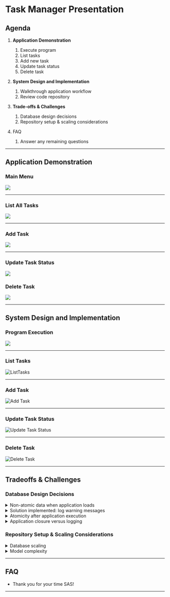 # Task Manager Presentation 

## Agenda

1. **Application Demonstration**
   1. Execute program
   2. List tasks
   3. Add new task
   4. Update task status
   5. Delete task  

2. **System Design and Implementation**
   1. Walkthrough application workflow
   2. Review code repository

3. **Trade-offs & Challenges**
   1. Database design decisions 
   2. Repository setup & scaling considerations

4. FAQ
   1. Answer any remaining questions

---

## Application Demonstration

### Main Menu
![](consoleOutputs/Menu.png)

---

### List All Tasks
![](consoleOutputs/ListAllTasks.png)

---

### Add Task
![](consoleOutputs/AddTaskForm.png)

---

### Update Task Status
![](consoleOutputs/UpdateTaskStatusForm.png)


### Delete Task
![](consoleOutputs/DeleteTaskForm.png)

---

##  System Design and Implementation

### Program Execution

![](diagrams/screenshots/ProgramExecution.png)

---

### List Tasks
![ListTasks](diagrams/screenshots/ListTasks.png)

---

### Add Task
![Add Task](diagrams/screenshots/AddTask.png)

---

### Update Task Status
![Update Task Status](diagrams/screenshots/UpdateTaskStatus.png)

---

### Delete Task
![Delete Task](diagrams/screenshots/DeleteTask.png)


---

## Tradeoffs & Challenges

### Database Design Decisions

<details>
<summary>Non-atomic data when application loads</summary>

- Skips writing malformed rows to `TaskCollection`
- Avoids blocking all tasks from loading into local memory if one task is malformed
- However, creates a mismatch between `tasks.csv` and `TaskCollection`
- Additionally, if `TaskCollection` contains a duplicate key, it will overwrite previously stored task locally

</details>

<details>
<summary>Solution implemented: log warning messages</summary>

- To avoid application closure, TaskManager will still run as expected with successfully
    processed tasks from `task.csv`
- Tasks that are malformed or overwritten due to duplicate ids are logged as warnings for debugging
- A warning message appears saying if the `tasks.csv` file is not updated and re-loaded before proceeding, 
    any tasks not processed will risk being permanently lost upon file updates

</details>

<details>
<summary>Atomicity after application execution</summary>

* `TaskCollection` changes are rolled back to previous state if CSV updates fail
  * This ensures continuity between local storage and `tasks.csv`
* Errors are logged based on issue to help debug

</details>

<details>
<summary>Application closure versus logging</summary>

* Closing application when `tasks.csv` file isn't created on program initiation
  * Exit application if there is a severe issue preventing application from running
* Log warnings or errors when application can still function and preserve `tasks.csv` 

</details>

### Repository Setup & Scaling Considerations

<details>
<summary>Database scaling</summary>

* Small amount of tasks, works well with CSV, able to view and edit easily in Excel
* If task data grows in complexity, i.e. multiple variations of Tasks, could convert to JSON
* If task database becomes very large, could utilize NoSQL / MySQL database connector / cloud service 

</details>

<details>
<summary>Model complexity</summary>

* If tasks become more complex, could utilize interfaces or abstract classes to enforce required task functionality
* Can create new task types, user groups, etc.

</details>

---

## FAQ
* Thank you for your time SAS!

---